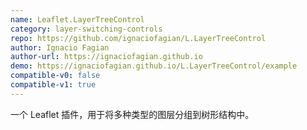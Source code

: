 ```yaml
---
name: Leaflet.LayerTreeControl
category: layer-switching-controls
repo: https://github.com/ignaciofagian/L.LayerTreeControl
author: Ignacio Fagian
author-url: https://ignaciofagian.github.io
demo: https://ignaciofagian.github.io/L.LayerTreeControl/example
compatible-v0: false
compatible-v1: true
---
```


一个 Leaflet 插件，用于将多种类型的图层分组到树形结构中。
